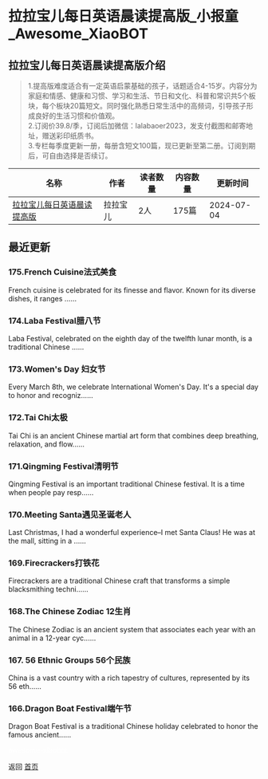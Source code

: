 # 拉拉宝儿每日英语晨读提高版_小报童_Awesome_XiaoBOT

## 拉拉宝儿每日英语晨读提高版介绍
> 1.提高版难度适合有一定英语启蒙基础的孩子，话题适合4-15岁。内容分为家庭和情感、健康和习惯、学习和生活、节日和文化、科普和常识共5个板块，每个板块20篇短文。同时强化熟悉日常生活中的高频词，引导孩子形成良好的生活习惯和价值观。    
2.订阅价39.8/季，订阅后加微信：lalabaoer2023，发支付截图和邮寄地址，赠送彩印纸质书。    
3.专栏每季度更新一册，每册含短文100篇，现已更新至第二册。订阅到期后，可自由选择是否续订。  
  


|名称|作者|读者数量|内容数量|更新时间|
|---|---|---|---|---|
|[拉拉宝儿每日英语晨读提高版](https://xiaobot.net/p/lalabaoer2023?refer=0b133df9-27dc-423b-8101-639049001c13)|拉拉宝儿|2人|175篇|2024-07-04|

## 最近更新
### 175.French Cuisine法式美食

French cuisine is celebrated for its finesse and flavor. Known for its diverse
dishes, it ranges ......

### 174.Laba Festival腊八节

Laba Festival, celebrated on the eighth day of the twelfth lunar month, is a
traditional Chinese ......

### 173.Women's Day 妇女节

Every March 8th, we celebrate International Women's Day. It's a special day to
honor and recogniz......

### 172.Tai Chi太极

Tai Chi is an ancient Chinese martial art form that combines deep breathing,
relaxation, and flow......

### 171.Qingming Festival清明节

Qingming Festival is an important traditional Chinese festival. It is a time
when people pay resp......

### 170.Meeting Santa遇见圣诞老人

Last Christmas, I had a wonderful experience–I met Santa Claus! He was at the
mall, sitting in a ......

### 169.Firecrackers打铁花

Firecrackers are a traditional Chinese craft that transforms a simple
blacksmithing techni......

### 168.The Chinese Zodiac 12生肖

The Chinese Zodiac is an ancient system that associates each year with an
animal in a 12-year cyc......

### 167\. 56 Ethnic Groups 56个民族

China is a vast country with a rich tapestry of cultures, represented by its
56 eth......

### 166.Dragon Boat Festival端午节

Dragon Boat Festival is a traditional Chinese holiday celebrated to honor the
famous ancient......


<a href="https://github.com/Reno9527/awesome-xiaobot" style="color: white; text-decoration: none;">awesome-xiaobot</a>

返回 [首页](../README.md)
